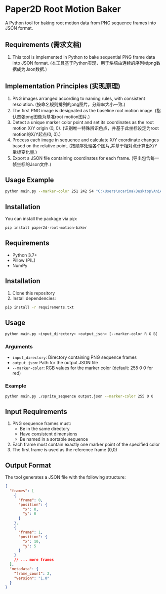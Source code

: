 # Paper2D Root Motion Baker

A Python tool for baking root motion data from PNG sequence frames into JSON format.

## Requirements (需求文档)
1. This tool is implemented in Python to bake sequential PNG frame data into JSON format.
   (本工具基于Python实现，用于烘培由连续的序列帧png数据成为Json数据.)

## Implementation Principles (实现原理)
1. PNG images arranged according to naming rules, with consistent resolution.
   (按命名规则排列的png图片，分辨率大小一致.)
2. The first PNG image is designated as the baseline root motion image.
   (指认首张png图像为基准root motion图片.)
3. Detect a unique marker color point and set its coordinates as the root motion X/Y origin (0, 0).
   (识别唯一特殊辨识色点，并基于此坐标设定为root motion的X/Y起点(0, 0).)
4. Process each image in sequence and calculate X/Y coordinate changes based on the relative point.
   (按顺序处理各个图片,并基于相对点计算出X/Y坐标变化量.)
5. Export a JSON file containing coordinates for each frame.
   (导出包含每一帧坐标的Json文件.)

## Usage Example
```bash
python main.py --marker-color 251 242 54 "C:\Users\ocarina\Desktop\Anies\Locomotion" "C:\Users\ocarina\Desktop\Anies\motion_data.json"
```


## Installation

You can install the package via pip:

```bash
pip install paper2d-root-motion-baker
```

## Requirements

- Python 3.7+
- Pillow (PIL)
- NumPy

## Installation

1. Clone this repository
2. Install dependencies:
```bash
pip install -r requirements.txt
```

## Usage

```bash
python main.py <input_directory> <output_json> [--marker-color R G B]
```

### Arguments

- `input_directory`: Directory containing PNG sequence frames
- `output_json`: Path for the output JSON file
- `--marker-color`: RGB values for the marker color (default: 255 0 0 for red)

### Example

```bash
python main.py ./sprite_sequence output.json --marker-color 255 0 0
```

## Input Requirements

1. PNG sequence frames must:
   - Be in the same directory
   - Have consistent dimensions
   - Be named in a sortable sequence
2. Each frame must contain exactly one marker point of the specified color
3. The first frame is used as the reference frame (0,0)

## Output Format

The tool generates a JSON file with the following structure:

```json
{
  "frames": [
    {
      "frame": 0,
      "position": {
        "x": 0,
        "y": 0
      }
    },
    {
      "frame": 1,
      "position": {
        "x": 10,
        "y": 5
      }
    }
    // ... more frames
  ],
  "metadata": {
    "frame_count": 2,
    "version": "1.0"
  }
}
